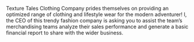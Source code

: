 Texture Tales Clothing Company prides themselves on providing an optimized
range of clothing and lifestyle wear for the modern adventurer!
I, the CEO of this trendy fashion company is asking you to assist the team’s
merchandising teams analyze their sales performance and generate a basic financial
report to share with the wider business.
